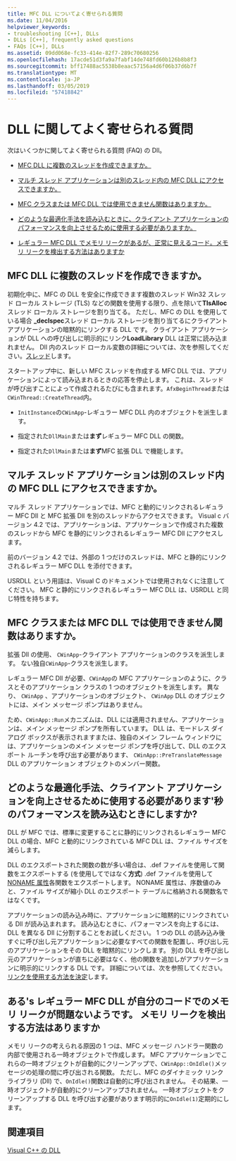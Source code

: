 ```yaml
---
title: MFC DLL についてよく寄せられる質問
ms.date: 11/04/2016
helpviewer_keywords:
- troubleshooting [C++], DLLs
- DLLs [C++], frequently asked questions
- FAQs [C++], DLLs
ms.assetid: 09dd068e-fc33-414e-82f7-289c70680256
ms.openlocfilehash: 17acde51d3fa9a7fabf14de748fd60b126b8b8f3
ms.sourcegitcommit: bff17488ac5538b8eaac57156a4d6f06b37d6b7f
ms.translationtype: MT
ms.contentlocale: ja-JP
ms.lasthandoff: 03/05/2019
ms.locfileid: "57418842"
---
```

# <a name="dll-frequently-asked-questions"></a>DLL に関してよく寄せられる質問

次はいくつかに関してよく寄せられる質問 (FAQ) の Dll。

- [MFC DLL に複数のスレッドを作成できますか。](#mfc_multithreaded_1)

- [マルチ スレッド アプリケーションは別のスレッド内の MFC DLL にアクセスできますか。](#mfc_multithreaded_2)

- [MFC クラスまたは MFC DLL では使用できません関数はありますか。](#mfc_prohibited_classes)

- [どのような最適化手法を読み込むときに、クライアント アプリケーションのパフォーマンスを向上させるために使用する必要がありますか。](#mfc_optimization)

- [レギュラー MFC DLL でメモリ リークがあるが、正常に見えるコード。メモリ リークを検出する方法はありますか](#memory_leak)

## <a name="mfc_multithreaded_1"></a> MFC DLL に複数のスレッドを作成できますか。

初期化中に、MFC の DLL を安全に作成できます複数のスレッド Win32 スレッド ローカル ストレージ (TLS) などの関数を使用する限り、点を除いて**TlsAlloc**スレッド ローカル ストレージを割り当てる。 ただし、MFC の DLL を使用している場合 **_declspec**スレッド ローカル ストレージを割り当てるにクライアント アプリケーションの暗黙的にリンクする DLL です。 クライアント アプリケーションが DLL への呼び出しに明示的にリンク**LoadLibrary** DLL は正常に読み込まれません。 Dll 内のスレッド ローカル変数の詳細については、次を参照してください。[スレッド](../cpp/thread.md)します。

スタートアップ中に、新しい MFC スレッドを作成する MFC DLL では、アプリケーションによって読み込まれるときの応答を停止します。 これは、スレッドが呼び出すことによって作成されるたびにも含まれます。`AfxBeginThread`または`CWinThread::CreateThread`内。

- `InitInstance`の`CWinApp`-レギュラー MFC DLL 内のオブジェクトを派生します。

- 指定された`DllMain`または**まず**レギュラー MFC DLL の関数。

- 指定された`DllMain`または**まず**MFC 拡張 DLL で機能します。

## <a name="mfc_multithreaded_2"></a> マルチ スレッド アプリケーションは別のスレッド内の MFC DLL にアクセスできますか。

マルチ スレッド アプリケーションでは、MFC と動的にリンクされるレギュラー MFC Dll と MFC 拡張 Dll を別のスレッドからアクセスできます。 Visual c バージョン 4.2 では、アプリケーションは、アプリケーションで作成された複数のスレッドから MFC を静的にリンクされるレギュラー MFC Dll にアクセスします。

前のバージョン 4.2 では、外部の 1 つだけのスレッドは、MFC と静的にリンクされるレギュラー MFC DLL を添付できます。

USRDLL という用語は、Visual C のドキュメントでは使用されなくに注意してください。 MFC と静的にリンクされるレギュラー MFC DLL は、USRDLL と同じ特性を持ちます。

## <a name="mfc_prohibited_classes"></a> MFC クラスまたは MFC DLL では使用できません関数はありますか。

拡張 Dll の使用、 `CWinApp`-クライアント アプリケーションのクラスを派生します。 ない独自`CWinApp`-クラスを派生します。

レギュラー MFC Dll が必要、`CWinApp`の MFC アプリケーションのように、クラスとそのアプリケーション クラスの 1 つのオブジェクトを派生します。 異なり、 `CWinApp` 、アプリケーションのオブジェクト、 `CWinApp` DLL のオブジェクトには、メイン メッセージ ポンプはありません。

ため、`CWinApp::Run`メカニズムは、DLL には適用されません、アプリケーションは、メイン メッセージ ポンプを所有しています。 DLL は、モードレス ダイアログ ボックスが表示されますまたは、独自のメイン フレーム ウィンドウには、アプリケーションのメイン メッセージ ポンプを呼び出して、DLL のエクスポート ルーチンを呼び出す必要があります、 `CWinApp::PreTranslateMessage` DLL のアプリケーション オブジェクトのメンバー関数。

## <a name="mfc_optimization"></a> どのような最適化手法、クライアント アプリケーションを向上させるために使用する必要があります&#39;秒のパフォーマンスを読み込むときにしますか?

DLL が MFC では、標準に変更することに静的にリンクされるレギュラー MFC DLL の場合、MFC と動的にリンクされている MFC DLL は、ファイル サイズを減らします。

DLL のエクスポートされた関数の数が多い場合は、.def ファイルを使用して関数をエクスポートする (を使用してではなく**方式**) .def ファイルを使用して[NONAME 属性](../build/exporting-functions-from-a-dll-by-ordinal-rather-than-by-name.md)各関数をエクスポートします。 NONAME 属性は、序数値のみと、ファイル サイズが縮小 DLL のエクスポート テーブルに格納される関数名ではなくです。

アプリケーションの読み込み時に、アプリケーションに暗黙的にリンクされている Dll が読み込まれます。 読み込むときに、パフォーマンスを向上するには、DLL を異なる Dll に分割することをお試しください。 1 つの DLL の読み込み後すぐに呼び出し元アプリケーションに必要なすべての関数を配置し、呼び出し元のアプリケーションをその DLL を暗黙的にリンクします。 別の DLL を呼び出し元のアプリケーションが直ちに必要はなく、他の関数を追加しがアプリケーションに明示的にリンクする DLL です。 詳細については、次を参照してください。[リンクを使用する方法を決定](../build/linking-an-executable-to-a-dll.md#determining-which-linking-method-to-use)します。

## <a name="memory_leak"></a> ある&#39;s レギュラー MFC DLL が自分のコードでのメモリ リークが問題ないようです。 メモリ リークを検出する方法はありますか

メモリ リークの考えられる原因の 1 つは、MFC メッセージ ハンドラー関数の内部で使用される一時オブジェクトで作成します。 MFC アプリケーションでこれらの一時オブジェクトが自動的にクリーンアップで、`CWinApp::OnIdle()`メッセージの処理の間に呼び出される関数。 ただし、MFC のダイナミック リンク ライブラリ (Dll) で、`OnIdle()`関数は自動的に呼び出されません。 その結果、一時オブジェクトが自動的にクリーンアップされません。 一時オブジェクトをクリーンアップする DLL を呼び出す必要があります明示的に`OnIdle(1)`定期的にします。

## <a name="see-also"></a>関連項目

[Visual C++ の DLL](../build/dlls-in-visual-cpp.md)
